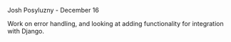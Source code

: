 Josh Posyluzny - December 16

Work on error handling, and looking at adding functionality for integration with Django.